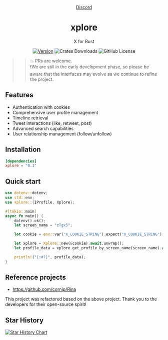 <div align="center">

[Discord](https://discord.gg/9b4YQmjh)

# xplore   
X for Rust

[![Version](https://img.shields.io/crates/v/xplore)](https://crates.io/crates/xplore)
![Crates Downloads](https://img.shields.io/crates/d/xplore?logo=rust)
![GitHub License](https://img.shields.io/github/license/solagent-rs/xplore)

</div>

>> 💥 PRs are welcome.   
>> ❗We are still in the early development phase, so please be aware that the interfaces may evolve as we continue to refine the project.

## Features
- Authentication with cookies
- Comprehensive user profile management
- Timeline retrieval
- Tweet interactions (like, retweet, post)
- Advanced search capabilities
- User relationship management (follow/unfollow)

## Installation
```toml
[dependencies]
xplore = "0.1"
```

## Quick start
```rust
use dotenv::dotenv;
use std::env;
use xplore::{IProfile, Xplore};

#[tokio::main]
async fn main() {
    dotenv().ok();
    let screen_name = "zTgx5";

    let cookie = env::var("X_COOKIE_STRING").expect("X_COOKIE_STRING");

    let xplore = Xplore::new(&cookie).await.unwrap();
    let profile_data = xplore.get_profile_by_screen_name(screen_name).await.unwrap();

    println!("{:#?}", profile_data);
}
```

## Reference projects
* https://github.com/cornip/Rina  

This project was refactored based on the above project. Thank you to the developers for their open-source spirit!

## Star History

[![Star History Chart](https://api.star-history.com/svg?repos=solagent-rs/xplore&type=Date)](https://star-history.com/#solagent-rs/xplore&Date)

